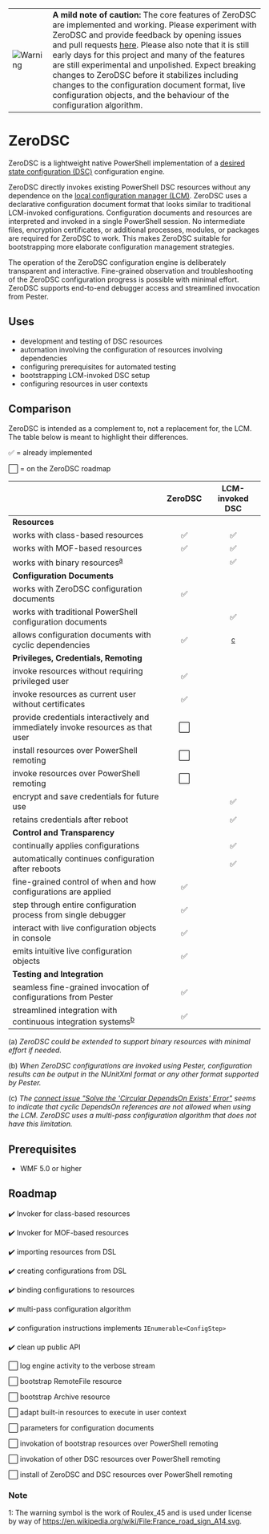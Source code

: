 <table>
  <tr>
    <td><img src="https://upload.wikimedia.org/wikipedia/commons/thumb/f/f4/France_road_sign_A14.svg/273px-France_road_sign_A14.svg.png" alt="Warning"/></td>
    <td><b>A mild note of caution:</b> The core features of ZeroDSC are implemented and working.  Please experiment with ZeroDSC and provide feedback by opening issues and pull requests <a href="https://github.com/alx9r/ZeroDSC">here</a>.  Please also note that it is still early days for this project and many of the features are still experimental and unpolished.  Expect breaking changes to ZeroDSC before it stabilizes including changes to the configuration document format, live configuration objects, and the behaviour of the configuration algorithm.
    </td>
  </tr>
</table>

# ZeroDSC

ZeroDSC is a lightweight native PowerShell implementation of a [desired state configuration (DSC)](https://msdn.microsoft.com/en-us/powershell/dsc/overview) configuration engine.

ZeroDSC directly invokes existing PowerShell DSC resources without any dependence on the [local configuration manager (LCM)](https://msdn.microsoft.com/en-us/powershell/dsc/metaconfig).  ZeroDSC uses a declarative configuration document format that looks similar to traditional LCM-invoked configurations.  Configuration documents and resources are interpreted and invoked in a single PowerShell session.  No intermediate files, encryption certificates, or additional processes, modules, or packages are required for ZeroDSC to work.  This makes ZeroDSC suitable for bootstrapping more elaborate configuration management strategies.

The operation of the ZeroDSC configuration engine is deliberately transparent and interactive.  Fine-grained observation and troubleshooting of the ZeroDSC configuration progress is possible with minimal effort.  ZeroDSC supports end-to-end debugger access and streamlined invocation from Pester.   

## Uses

* development and testing of DSC resources
* automation involving the configuration of resources involving dependencies
* configuring prerequisites for automated testing
* bootstrapping LCM-invoked DSC setup
* configuring resources in user contexts

## Comparison

ZeroDSC is intended as a complement to, not a replacement for, the LCM.  The table below is meant to highlight their differences.

:white_check_mark: = already implemented

:white_large_square: = on the ZeroDSC roadmap

|                                                                  | ZeroDSC            | LCM-invoked DSC    |
| :---                                                             |  :---:             |   :---:            |
| **Resources**                                                    |                    |                    |
| works with class-based resources                                 | :white_check_mark: | :white_check_mark: |
| works with MOF-based resources                                   | :white_check_mark: | :white_check_mark: |
| works with binary resources<sup>[a](#binaryresources)</sup>      |                    | :white_check_mark: |
| **Configuration Documents**                                      |                    |                    |
| works with ZeroDSC configuration documents                       | :white_check_mark: |                    |
| works with traditional PowerShell configuration documents        |                    | :white_check_mark: |
| allows configuration documents with cyclic dependencies          | :white_check_mark: | <sup>[c](#CyclicDependency)</sup>    |
| **Privileges, Credentials, Remoting**                            |                    |                    |
| invoke resources without requiring privileged user               | :white_check_mark: |                    |
| invoke resources as current user without certificates            | :white_check_mark: |                    |
| provide credentials interactively and immediately invoke resources as that user | :white_large_square: |                    |
| install resources over PowerShell remoting                       | :white_large_square: |                   |
| invoke resources over PowerShell remoting                        | :white_large_square: |                   |
| encrypt and save credentials for future use                      |                    | :white_check_mark: |
| retains credentials after reboot                                 |                    | :white_check_mark: |
| **Control and Transparency**                                     |                    |                    |
| continually applies configurations                               |                    | :white_check_mark: |
| automatically continues configuration after reboots              |                    | :white_check_mark: |
| fine-grained control of when and how configurations are applied  | :white_check_mark: |                    |
| step through entire configuration process from single debugger   | :white_check_mark: |                    |
| interact with live configuration objects in console              | :white_check_mark: |                    |
| emits intuitive live configuration objects                       | :white_check_mark: |                    | 
| **Testing and Integration**                                      |                    |                    |
| seamless fine-grained invocation of configurations from Pester   | :white_check_mark: |                    |
| streamlined integration with continuous integration systems<sup>[b](#CI)</sup>  | :white_check_mark: |                    |

(<a name="binaryresources">a</a>) *ZeroDSC could be extended to support binary resources with minimal effort if needed.*

(<a name="CI">b</a>) *When ZeroDSC configurations are invoked using Pester, configuration results can be output in the NUnitXml format or any other format supported by Pester.*

(<a name="CyclicDependency">c</a>) *The [connect issue "Solve the 'Circular DependsOn Exists' Error"](https://connect.microsoft.com/PowerShell/feedback/details/1045031) seems to indicate that cyclic DependsOn references are not allowed when using the LCM.  ZeroDSC uses a multi-pass configuration algorithm that does not have this limitation.*

## Prerequisites

* WMF 5.0 or higher   

## Roadmap

:heavy_check_mark: Invoker for class-based resources

:heavy_check_mark: Invoker for MOF-based resources

:heavy_check_mark: importing resources from DSL

:heavy_check_mark: creating configurations from DSL

:heavy_check_mark: binding configurations to resources

:heavy_check_mark: multi-pass configuration algorithm

:heavy_check_mark: configuration instructions implements `IEnumerable<ConfigStep>`

:heavy_check_mark:  clean up public API

:white_large_square: log engine activity to the verbose stream

:white_large_square: bootstrap RemoteFile resource

:white_large_square: bootstrap Archive resource

:white_large_square: adapt built-in resources to execute in user context

:white_large_square: parameters for configuration documents

:white_large_square: invokation of bootstrap resources over PowerShell remoting

:white_large_square: invokation of other DSC resources over PowerShell remoting

:white_large_square: install of ZeroDSC and DSC resources over PowerShell remoting 

### Note

<a name="myfootnote1">1</a>: The warning symbol is the work of Roulex_45 and is used under license by way of  https://en.wikipedia.org/wiki/File:France_road_sign_A14.svg.